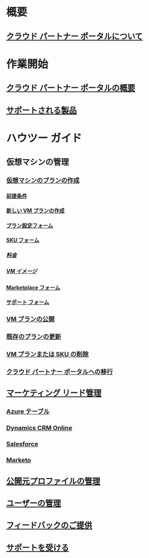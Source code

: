 # 概要
## [クラウド パートナー ポータルについて](./cloud-partner-portal-what-is-the-cloud-partner-portal.md)

# 作業開始
## [クラウド パートナー ポータルの概要](./cloud-partner-portal-getting-started-with-the-cloud-partner-portal.md)
## [サポートされる製品](./Cloud-partner-portal-products-that-can-get-published-via-portal.md)

# ハウツー ガイド
## 仮想マシンの管理
### [仮想マシンのプランの作成](./cloud-partner-portal-publish-virtual-machine.md)
#### [前提条件](./cloud-partner-portal-publish-virtual-machine.md#what-are-pre-requisites-for-publishing-a-vm)
#### [新しい VM プランの作成](./cloud-partner-portal-publish-virtual-machine.md#how-to-create-a-new-vm-offer)
#### [プラン設定フォーム](./cloud-partner-portal-publish-virtual-machine.md#how-to-fill-out-the-offer-settings-form)
#### [SKU フォーム](./cloud-partner-portal-publish-virtual-machine.md#how-to-create-skus)
##### [料金](./cloud-partner-portal-publish-virtual-machine.md#pricing)
##### [VM イメージ](cloud-partner-portal-publish-virtual-machine.md#vm-images)
#### [Marketplace フォーム](./cloud-partner-portal-publish-virtual-machine.md#marketplace-form)
#### [サポート フォーム](cloud-partner-portal-publish-virtual-machine.md#support-form)
### [VM プランの公開](./Cloud-partner-portal-make-offer-live-on-Azure-Marketplace.md)

### [既存のプランの更新](./cloud-partner-portal-update-existing-offer.md)
### [VM プランまたは SKU の削除](./cloud-partner-portal-delete-an-offer.md)
### [クラウド パートナー ポータルへの移行](./cloud-partner-portal-how-to-migrate-to-the-new-cloud-partner-portal.md)

## [マーケティング リード管理](./cloud-partner-portal-marketing-lead-management.md)
### [Azure テーブル](./cloud-partner-portal-lead-management-instructions-azure-table.md)
### [Dynamics CRM Online](./cloud-partner-portal-lead-management-instructions-dynamics.md)
### [Salesforce](./cloud-partner-portal-lead-management-instructions-salesforce.md)
### [Marketo](./cloud-partner-portal-lead-management-instructions-marketo.md)

## [公開元プロファイルの管理](./cloud-partner-portal-manage-publisher-profile.md)
## [ユーザーの管理](./cloud-partner-portal-manage-users.md)
## [フィードバックのご提供](./cloud-partner-portal-give-feedback.md)
## [サポートを受ける](./cloud-partner-portal-support-for-cloud-partner-portal.md)